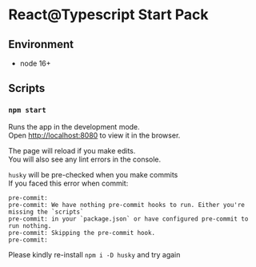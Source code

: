 # React@Typescript Start Pack

## Environment

- node 16+

## Scripts

### `npm start`

Runs the app in the development mode.<br>
Open [http://localhost:8080](http://localhost:8080) to view it in the browser.

The page will reload if you make edits.<br>
You will also see any lint errors in the console.

`husky` will be pre-checked when you make commits<br>
If you faced this error when commit:<br>

```
pre-commit:
pre-commit: We have nothing pre-commit hooks to run. Either you're missing the `scripts`
pre-commit: in your `package.json` or have configured pre-commit to run nothing.
pre-commit: Skipping the pre-commit hook.
pre-commit:
```

Please kindly re-install `npm i -D husky` and try again
